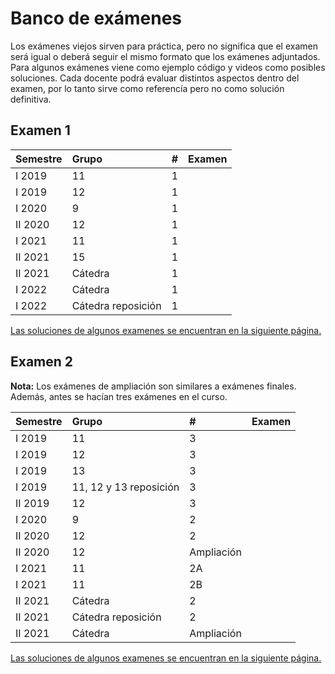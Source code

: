 # Banco de exámenes

<div class="alert alert-danger" role="alert">
  <i class="fa fa fa-exclamation-triangle fa-inverse fa-lg"></i> Los exámenes viejos sirven para práctica, pero no significa que el examen será igual o deberá seguir el mismo formato que los exámenes adjuntados.
</div>

<div class="alert alert-danger" role="alert">
  <i class="fa fa fa-exclamation-triangle fa-inverse fa-lg"></i> Para algunos exámenes viene como ejemplo código y videos como posibles soluciones. Cada docente podrá evaluar distintos aspectos dentro del examen, por lo tanto sirve como referencía pero no como solución definitiva.
</div>

## Examen 1

| Semestre | Grupo | # | Examen |
| :------------- | :-------- | :-------- | :--------: |
| I 2019 | 11 | 1 | <a href="./banco/examen1/pdf/CI0202%20II-2019%20G11%20-%20Examen%201.pdf"><span class="fa fa-solid fa-file-alt" aria-hidden="true"></span></a> |
| I 2019 | 12 | 1 | <a href="./banco/examen1/pdf/CI0202%20II-2019%20G12%20-%20Examen%201.pdf"><span class="fa fa-solid fa-file-alt" aria-hidden="true"></span></a> |
| I 2020 | 9 | 1 | <a href="./banco/examen1/pdf/CI0202%20I-2020%20G9%20-%20Examen%201.pdf"><span class="fa fa-solid fa-file-alt" aria-hidden="true"></span></a> |
| II 2020 | 12 | 1 | <a href="./banco/examen1/pdf/CI0202%20II-2020%20G12%20-%20Examen%201.pdf"><span class="fa fa-solid fa-file-alt" aria-hidden="true"></span></a> |
| I 2021 | 11 | 1 | <a href="./banco/examen1/pdf/CI0202%20I-2021%20G11%20-%20Examen%201.pdf"><span class="fa fa-solid fa-file-alt" aria-hidden="true"></span></a> |
| II 2021 | 15 | 1 | <a href="./banco/examen1/pdf/CI0202%20II-2021%20G15%20-%20Examen%201.pdf"><span class="fa fa-solid fa-file-alt" aria-hidden="true"></span></a> |
| II 2021 | Cátedra | 1 | <a href="./banco/examen1/pdf/CI0202%20II-2021%20Catedra%20-%20Examen%201.pdf"><span class="fa fa-solid fa-file-alt" aria-hidden="true"></span></a> |
| I 2022 | Cátedra | 1 | <a href="./banco/examen1/pdf/CI0202%20I-2022%20Catedra%20-%20Examen%201.pdf"><span class="fa fa-solid fa-file-alt" aria-hidden="true"></span></a> |
| I 2022 | Cátedra reposición | 1 | <a href="./banco/examen1/pdf/CI0202%20I-2022%20Catedra%20-%20Examen%201%20-%20Reposici%C3%B3n.pdf"><span class="fa fa-solid fa-file-alt" aria-hidden="true"></span></a> |

[Las soluciones de algunos examenes se encuentran en la siguiente página.](./banco/examen1/solutions)

## Examen 2

**Nota:** Los exámenes de ampliación son similares a exámenes finales. Además, antes se hacían tres exámenes en el curso.

| Semestre | Grupo | # | Examen |
| :------------- | :-------- | :-------- | :--------: |
| I 2019 | 11 | 3 | <a href="./banco/examen2/pdf/CI0202%20I-2019%20%20G11%20-%20Examen%203.pdf"><span class="fa fa-solid fa-file-alt" aria-hidden="true"></span></a> |
| I 2019 | 12 | 3 | <a href="./banco/examen2/pdf/CI0202%20I-2019%20%20G12%20-%20Examen%203.pdf"><span class="fa fa-solid fa-file-alt" aria-hidden="true"></span></a> |
| I 2019 | 13 | 3 | <a href="./banco/examen2/pdf/CI0202%20I-2019%20%20G13%20-%20Examen%203.pdf"><span class="fa fa-solid fa-file-alt" aria-hidden="true"></span></a> |
| I 2019 | 11, 12 y 13 reposición | 3 | <a href="./banco/examen2/pdf/CI0202%20I-2019%20-%20Examen%203%20(Reposición).pdf"><span class="fa fa-solid fa-file-alt" aria-hidden="true"></span></a> |
| II 2019 | 12 | 3 | <a href="./banco/examen2/pdf/CI0202%20II-2019%20%20G12%20-%20Examen%203.pdf"><span class="fa fa-solid fa-file-alt" aria-hidden="true"></span></a> |
| I 2020 | 9 | 2 | <a href="./banco/examen2/pdf/CI0202%20I-2020%20%20G9%20-%20Examen%202.pdf"><span class="fa fa-solid fa-file-alt" aria-hidden="true"></span></a> |
| II 2020 | 12 | 2 | <a href="./banco/examen2/pdf/CI0202%20II-2020%20%20G12%20-%20Examen%202.pdf"><span class="fa fa-solid fa-file-alt" aria-hidden="true"></span></a> |
| II 2020 | 12 | Ampliación | <a href="./banco/examen2/pdf/CI0202%20II-2020%20%20G12%20-%20Ampliación.pdf"><span class="fa fa-solid fa-file-alt" aria-hidden="true"></span></a> |
| I 2021 | 11 | 2A | <a href="./banco/examen2/pdf/CI0202%20I-2021%20%20G11%20-%20Examen2A.zip"><span class="fa fa-solid fa-file-alt" aria-hidden="true"></span></a> |
| I 2021 | 11 | 2B | <a href="./banco/examen2/pdf/CI0202%20I-2021%20%20G11%20-%20Examen2B.zip"><span class="fa fa-solid fa-file-alt" aria-hidden="true"></span></a> |
| II 2021 | Cátedra | 2 | <a href="./banco/examen2/pdf/CI0202%20II-2021%20-%20Examen%202.zip"><span class="fa fa-solid fa-file-alt" aria-hidden="true"></span></a> |
| II 2021 | Cátedra reposición | 2 | <a href="./banco/examen2/pdf/CI0202%20II-2021%20-%20Examen%202%20%20(Reposición).zip"><span class="fa fa-solid fa-file-alt" aria-hidden="true"></span></a> |
| II 2021 | Cátedra | Ampliación | <a href="./banco/examen2/pdf/CI0202%20II-2021%20-%20Ampliación.pdf"><span class="fa fa-solid fa-file-alt" aria-hidden="true"></span></a> |


[Las soluciones de algunos examenes se encuentran en la siguiente página.](./banco/examen2/solutions)
